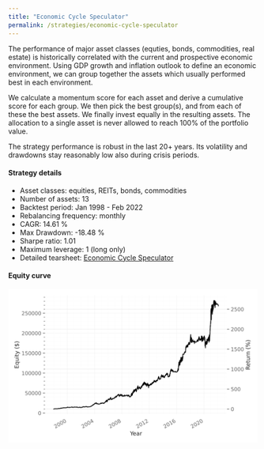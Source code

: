 ```yaml
---
title: "Economic Cycle Speculator"
permalink: /strategies/economic-cycle-speculator
---
```


The performance of major asset classes (equties, bonds, commodities, real estate) is historically correlated with the current and prospective economic environment. Using GDP growth and inflation outlook to define an economic environment, we can group together the assets which usually performed best in each environment.

We calculate a momentum score for each asset and derive a cumulative score for each group. We then pick the best group(s), and from each of these the best assets. We finally invest equally in the resulting assets. The allocation to a single asset is never allowed to reach 100% of the portfolio value.

The strategy performance is robust in the last 20+ years. Its volatility and drawdowns stay reasonably low also during crisis periods.

#### Strategy details
* Asset classes: equities, REITs, bonds, commodities
* Number of assets: 13
* Backtest period: Jan 1998 - Feb 2022
* Rebalancing frequency: monthly
* CAGR: 14.61 %
* Max Drawdown: -18.48 %
* Sharpe ratio: 1.01
* Maximum leverage: 1 (long only)
* Detailed tearsheet: [Economic Cycle Speculator](/tearsheets/EconomicCycleSpeculator.html)

#### Equity curve
![Economic Cycle Speculator](/images/EconomicCycleSpeculator.svg)
